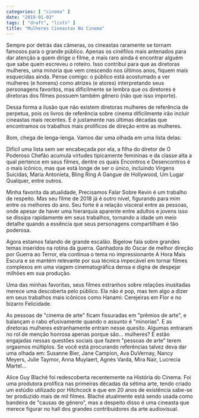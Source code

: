 ```yaml
---
categories: [ "cinema" ]
date: "2019-01-03"
tags: [ "draft", "lists" ]
title: "Mulheres Cineastas No Cinema"
---
```

Sempre por detrás das câmeras, os cineastas raramente se tornam
famosos para o grande público. Apenas os cinéfilos mais antenados para
dar atenção a quem dirige o filme, e mais raro ainda é encontrar
alguém que sabe quem escreveu o roteiro. Isso contribui para que as
diretoras mulheres, uma minoria que vem crescendo nos últimos anos,
fiquem mais esquecidas ainda. Pense comigo: o público está acostumado
a ver mulheres (e homens) como atrizes (e atores) interpretando seus
personagens favoritos, mas dificilmente se lembra que os diretores e
diretoras dos filmes possuem também gênero (não que isso importe).

Dessa forma a ilusão que não existem diretoras mulheres de referência
de perpetua, pois os livros de referência sobre cinema dificilmente irão
incluir cineastas mais recentes. E é justamente nas últimas décadas que
encontramos os trabalhos mais prolíficos de direção entre as mulheres.

Bom, chega de lenga-lenga. Vamos dar uma olhada em uma lista delas:

Difícil uma lista sem ser encabeçada por ela, a filha do diretor de O
Poderoso Chefão acumula virtudes tipicamente femininas e da classe alta
a qual pertence em seus filmes, dentre os quais Encontros e Desencontros
é o mais icônico, mas que está longe de ser o único, incluindo
Virgens Suicidas, Maria Antonieta, Bling Ring A Gangue de Hollywood,
Um Lugar Qualquer, entre outros.

Minha favorita da atualidade, Precisamos Falar Sobre Kevin é um trabalho
de respeito. Mas seu filme de 2018 já é outro nível, figurando para
mim entre os melhores do ano. Seu forte é a relação visceral entre
as pessoas, onde apesar de haver uma hierarquia aparente entre adultos
e jovens isso se dissipa rapidamente em seus trabalhos, tornando a idade
um meio detalhe quando a essência que seus personagens compartilham é
tão poderosa.

Agora estamos falando de grande escalão. Bigelow fala sobre grandes
temas inseridos na rotina da guerra. Ganhadora do Oscar de melhor
direção por Guerra ao Terror, ela continua o tema no impressionante A
Hora Mais Escura e se mantém relevante por sua técnica impecável em
tornar filmes complexos em uma viagem cinematográfica densa e digna de
despejar milhões em sua produção.

Uma das minhas favoritas, seus filmes estranhos sobre relações
inusitadas merece uma descoberta pelo público. Ela não é pop, mas tem
algo a dizer em seus trabalhos mais icônicos como Hanami: Cerejeiras
em Flor e no bizarro Felicidade.

As pessoas de "cinema de arte" ficam fissuradas em "prêmios de arte",
e balançam o rabo efusivamente quando o assunto é "minorias". E as
diretoras mulheres estranhamente entram nesse quesito. Algumas entraram
no rol de menção honrosa apenas porque são... mulheres? E estão
engajadas nessas questões sociais que fazem "pessoas de arte" terem
orgasmos múltiplos. Se você está procurando referências talvez deva
dar uma olhada em: Susanne Bier, Jane Campion, Ava DuVernay, Nancy Meyers,
Julie Taymor, Anna Muylaert, Agnès Varda, Mira Nair, Lucrecia Martel...

Alice Guy Blaché foi redescoberta recentemente na História do
Cinema. Foi uma produtora prolífica nas primeiras décadas da sétima
arte, tendo criado um estúdio utilizado por Hitchcock e que em 20
anos de existência sabe-se ter produzido mais de mil filmes. Blaché
atualmente está sendo usada como bandeira de "causas de gênero", mas
a despeito disso é uma cineasta que merece figurar no hall dos grandes
contribuidores da arte audiovisual.
